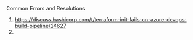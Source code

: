 Common Errors and Resolutions
   1. https://discuss.hashicorp.com/t/terraform-init-fails-on-azure-devops-build-pipeline/24627
   2. 